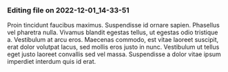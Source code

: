 

### Editing file on 2022-12-01_14-33-51

Proin tincidunt faucibus maximus. Suspendisse id ornare sapien. Phasellus vel pharetra nulla. Vivamus blandit egestas tellus, ut egestas odio tristique a. Vestibulum at arcu eros. Maecenas commodo, est vitae laoreet suscipit, erat dolor volutpat lacus, sed mollis eros justo in nunc. Vestibulum ut tellus eget justo laoreet convallis sed vel massa. Suspendisse a dolor vitae ipsum imperdiet interdum quis id erat.


